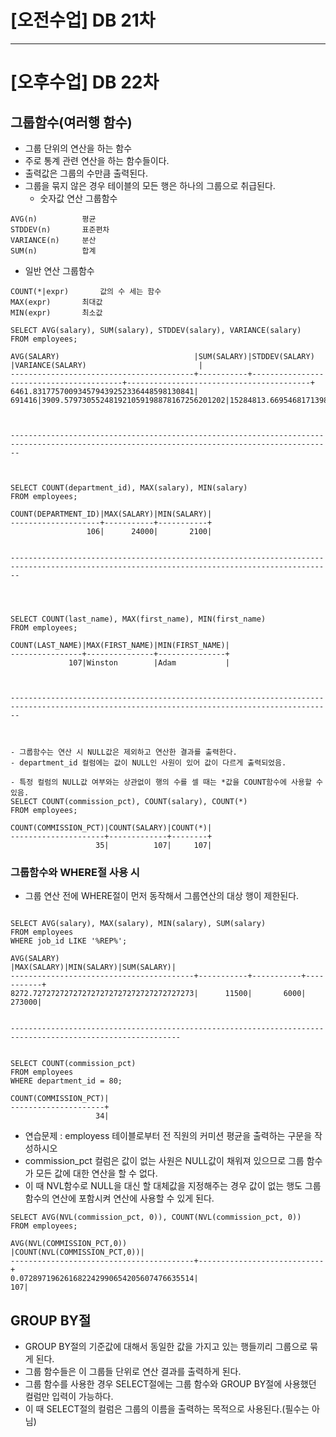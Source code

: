 # [오전수업] DB 21차

---

# [오후수업] DB 22차
## 그룹함수(여러행 함수)
- 그룹 단위의 연산을 하는 함수
- 주로 통계 관련 연산을 하는 함수들이다.
- 출력값은 그룹의 수만큼 출력된다.
- 그룹을 묶지 않은 경우 테이블의 모든 행은 하나의 그룹으로 취급된다.
  - 숫자값 연산 그룹함수
```
AVG(n)			평균
STDDEV(n)		표준편차
VARIANCE(n)		분산
SUM(n)			합계
```
  - 일반 연산 그룹함수
```
COUNT(*|expr)		값의 수 세는 함수
MAX(expr)		최대값
MIN(expr)		최소값
```
```
SELECT AVG(salary), SUM(salary), STDDEV(salary), VARIANCE(salary)
FROM employees;

AVG(SALARY)                              |SUM(SALARY)|STDDEV(SALARY)                           |VARIANCE(SALARY)                         |
-----------------------------------------+-----------+-----------------------------------------+-----------------------------------------+
6461.831775700934579439252336448598130841|     691416|3909.579730552481921059198878167256201202|15284813.66954681713983424440134015164874|



----------------------------------------------------------------------------------------------------------------------------------------------



SELECT COUNT(department_id), MAX(salary), MIN(salary)
FROM employees;

COUNT(DEPARTMENT_ID)|MAX(SALARY)|MIN(SALARY)|
--------------------+-----------+-----------+
                 106|      24000|       2100|
                 
                 
----------------------------------------------------------------------------------------------------------------------------------------------




SELECT COUNT(last_name), MAX(first_name), MIN(first_name)
FROM employees;

COUNT(LAST_NAME)|MAX(FIRST_NAME)|MIN(FIRST_NAME)|
----------------+---------------+---------------+
             107|Winston        |Adam           |



----------------------------------------------------------------------------------------------------------------------------------------------



- 그룹함수는 연산 시 NULL값은 제외하고 연산한 결과를 출력한다.
- department_id 컬럼에는 값이 NULL인 사원이 있어 값이 다르게 출력되었음.

- 특정 컬럼의 NULL값 여부와는 상관없이 행의 수를 셀 때는 *값을 COUNT함수에 사용할 수 있음.
SELECT COUNT(commission_pct), COUNT(salary), COUNT(*)
FROM employees;

COUNT(COMMISSION_PCT)|COUNT(SALARY)|COUNT(*)|
---------------------+-------------+--------+
                   35|          107|     107|

```

### 그룹함수와 WHERE절 사용 시
- 그룹 연산 전에 WHERE절이 먼저 동작해서 그룹연산의 대상 행이 제한된다.
```

SELECT AVG(salary), MAX(salary), MIN(salary), SUM(salary)
FROM employees
WHERE job_id LIKE '%REP%';

AVG(SALARY)                              |MAX(SALARY)|MIN(SALARY)|SUM(SALARY)|
-----------------------------------------+-----------+-----------+-----------+
8272.727272727272727272727272727272727273|      11500|       6000|     273000|


------------------------------------------------------------------------------------------------------------


SELECT COUNT(commission_pct)
FROM employees
WHERE department_id = 80;

COUNT(COMMISSION_PCT)|
---------------------+
                   34|
```

- 연습문제 : employess 테이블로부터 전 직원의 커미션 평균을 출력하는 구문을 작성하시오
- commission_pct 컬럼은 값이 없는 사원은 NULL값이 채워져 있으므로 그룹 함수가 모든 값에 대한 연산을 할 수 없다.
- 이 때 NVL함수로 NULL을 대신 할 대체값을 지정해주는 경우 값이 없는 행도 그룹함수의 연산에 포함시켜 연산에 사용할 수 있게 된다.

```
SELECT AVG(NVL(commission_pct, 0)), COUNT(NVL(commission_pct, 0))
FROM employees;

AVG(NVL(COMMISSION_PCT,0))               |COUNT(NVL(COMMISSION_PCT,0))|
-----------------------------------------+----------------------------+
0.072897196261682242990654205607476635514|                         107|
```

## GROUP BY절
- GROUP BY절의 기준값에 대해서 동일한 값을 가지고 있는 행들끼리 그룹으로 묶게 된다.
- 그룹 함수들은 이 그룹들 단위로 연산 결과를 출력하게 된다.
- 그룹 함수를 사용한 경우 SELECT절에는 그룹 함수와 GROUP BY절에 사용했던 컬럼만 입력이 가능하다. 
- 이 때 SELECT절의 컬럼은 그룹의 이름을 출력하는 목적으로 사용된다.(필수는 아님)



